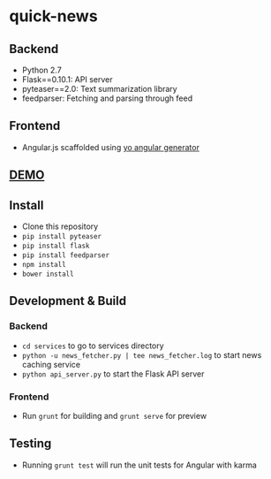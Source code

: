 # quick-news

## Backend
* Python 2.7
* Flask==0.10.1: API server
* pyteaser==2.0: Text summarization library
* feedparser: Fetching and parsing through feed

## Frontend
* Angular.js scaffolded using [yo angular generator](https://github.com/yeoman/generator-angular)

## [DEMO](http://quicknews.amanuppal.ca/)

## Install
* Clone this repository
* `pip install pyteaser`
* `pip install flask`
* `pip install feedparser`
* `npm install`
* `bower install`

## Development & Build

### Backend
* `cd services` to go to services directory
* `python -u news_fetcher.py | tee news_fetcher.log` to start news caching service
* `python api_server.py` to start the Flask API server

### Frontend 
* Run `grunt` for building and `grunt serve` for preview

## Testing
* Running `grunt test` will run the unit tests for Angular with karma
